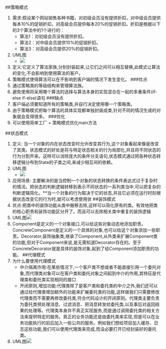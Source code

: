 ##策略模式
1. 需求:假设某个网站销售各种书籍，对初级会员没有提供折扣，对中级会员提供每本10%的促销折扣，对高级会员提供每本20%的促销折扣。折扣是根据以下的3个算法中的1个进行的：
	+ 算法1：对初级会员没有提供折扣。
	+ 算法2：对中级会员提供10%的促销折扣。
	+ 算法3：对高级会员提供20%的促销折扣。
2. UML图
	+ ![](https://i.imgur.com/OFfDdBU.png)
3. 定义:它定义了算法家族,分别封装起来,让它们之间可以相互替换,此模式让算法的变化,不会影响到使用算法的客户。
4. 策略模式使得算法可以在不影响到客户端的情况下发生变化。
###优点
1. 通过策略类的等级结构来管理算法族。
2. 避免使用将采用哪个算法的选择与算法本身的实现混合在一起的多重条件(if-else if-else)语句
###缺点
1. 客户端必须要知道所有的策略类,并自行决定使用哪一个策略类。
2. 由于策略模式把每个算法的具体实现都单独封装成类,针对不同的情况生成的对象就会变得很多。
###优化
1. 可以使用简单工厂 + 策略模式优化main方法

##状态模式
1. 定义: 当一个对象的内在状态改变时允许改变其行为,这个对象看起来像是改变了其类。状态模式的好处是将与特定状态相关的行为局部化,并且将不同状态的行为分割开来。这样可以消除庞大的条件分支语句,状态模式通过把各种状态转移逻辑分布到State的子类之间,来减少相互间的依赖。
2. UML图
	+ ![](https://i.imgur.com/yPl73TA.png)
3. 应用场景: 主要解决的是当控制一个对象的状态转换的条件表达式过于复杂时的情况。把状态的判断逻辑转移到表示不同状态的一系列类当中,可以把复杂的判断逻辑简化。**当一个对象的行为取决于它的状态,并且它必须在运行时刻根据状态改变它的行为时,就可以考虑使用状
##装饰模式
1. 优点:把类中的装饰功能从类中搬移去除,这样可以简化原有的类。有效地把类的核心职责和装饰功能区分开了。而且可以去除相关类中重复的装饰逻辑
2. UML图![](https://i.imgur.com/WZWrUVV.png)
3. Component是定义的一个对象接口,可以给这些对象动态地添加职责。ConcreteComponent是定义的一个具体的对象,也可以给这个对象添加一些职责。Decorator,装饰抽象类,继承了Component,从外类来扩展Component类的功能,但对于Component来说,是无需知道Decorator存在的。至于ConcreteDecorator就是具体的装饰对象,起到了给Component添加职责的功能。
##代理模式
1. 为什么要使用代理模式
	+ 中介隔离作用:在某些情况下,一个客户类不想或者不能直接引用一个委托对象,而代理类对象可以在客户类和委托对象之间起到中介的作用,其特征是代理类和委托类实现相同的接口
	+ 开闭原则,增加功能:代理类除了是客户类和委托类的中介之外,我们还可以通过给代理类增加额外的功能来扩展委托类的功能,这样做我们只需要修改代理类而不需要再修改委托类,符合代码设计的开闭原则。代理类主要负责为委托类预处理消息、过滤消息、把消息转发给委托类,以及事后对返回结果的处理等。代理类本身并不真正实现服务,而是通过调用委托类的相关方法来提供特定的服务。真正的业务功能还是由委托类来实现,但是可以在业务功能执行的前后加入一些公共的服务。例如我们想给项目加入缓存、日志这些功能,我们可以使用代理类来完成,而没必要打开已经封装好的委托类。
2. UML图![](https://i.imgur.com/JEUEoJM.png)